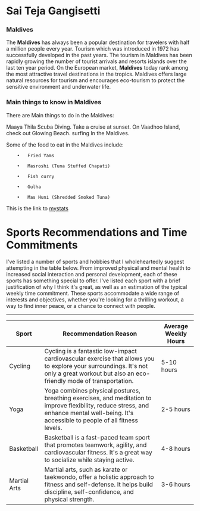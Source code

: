 # Sai Teja Gangisetti

### Maldives

The **Maldives** has always been a popular destination for travelers with half a million people every year. Tourism which was introduced in 1972 has successfully developed in the past years. The tourism in Maldives has been rapidly growing the number of tourist arrivals and resorts islands over the last ten year period. On the European market, **Maldives** today rank among the most attractive travel destinations in the tropics. Maldives offers large natural resources for tourism and encourages eco-tourism to protect the sensitive environment and underwater life.


### Main things to know in Maldives

There are  Main things  to do in the Maldives:

Maaya Thila Scuba Diving.
Take a cruise at sunset.
On Vaadhoo Island, check out Glowing Beach.
surfing In the Maldives.



Some of the food to eat in the Maldives include:

        •	Fried Yams

        •	Masroshi (Tuna Stuffed Chapati)

        •	Fish curry

        •	Gulha
        
        •	Mas Huni (Shredded Smoked Tuna)


This is the link to [mystats](Mystats.md)


# Sports Recommendations and Time Commitments

I've listed a number of sports and hobbies that I wholeheartedly suggest attempting in the table below. From improved physical and mental health to increased social interaction and personal development, each of these sports has something special to offer. I've listed each sport with a brief justification of why I think it's great, as well as an estimation of the typical weekly time commitment. These sports accommodate a wide range of interests and objectives, whether you're looking for a thrilling workout, a way to find inner peace, or a chance to connect with people.

---

| Sport         | Recommendation Reason                                      | Average Weekly Hours |
|---------------|-------------------------------------------------------------|----------------------|
| Cycling       | Cycling is a fantastic low-impact cardiovascular exercise that allows you to explore your surroundings. It's not only a great workout but also an eco-friendly mode of transportation. | 5-10 hours           |
| Yoga          | Yoga combines physical postures, breathing exercises, and meditation to improve flexibility, reduce stress, and enhance mental well-being. It's accessible to people of all fitness levels. | 2-5 hours            |
| Basketball    | Basketball is a fast-paced team sport that promotes teamwork, agility, and cardiovascular fitness. It's a great way to socialize while staying active. | 4-8 hours            |
| Martial Arts  | Martial arts, such as karate or taekwondo, offer a holistic approach to fitness and self-defense. It helps build discipline, self-confidence, and physical strength. | 3-6 hours            |





